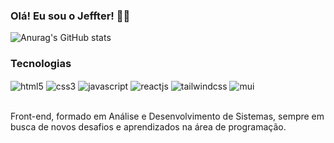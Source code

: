 ### Olá! Eu sou o Jeffter! 👋😊

![Anurag's GitHub stats](https://github-readme-stats.vercel.app/api?username=00Jeffter00&show_icons=true&theme=dracula)

### Tecnologias

<div style="display: inline_block">
    <img align="center" alt="html5" src="https://img.shields.io/badge/HTML5-E34F26?style=for-the-badge&logo=html5&logoColor=white"/>
    <img align="center" alt="css3" src="https://img.shields.io/badge/CSS3-1572B6?style=for-the-badge&logo=css3&logoColor=white"/>
    <img align="center" alt="javascript" src="https://img.shields.io/badge/JavaScript-F7DF1E?style=for-the-badge&logo=javascript&logoColor=black"/>
    <img align="center" alt="reactjs" src="https://img.shields.io/badge/React-20232A?style=for-the-badge&logo=react&logoColor=61DAFB"/>
    <img align="center" alt="tailwindcss" src="https://img.shields.io/badge/Tailwind_CSS-38B2AC?style=for-the-badge&logo=tailwind-css&logoColor=white"/>
    <img align="center" alt="mui" src="https://img.shields.io/badge/Material--UI-0081CB?style=for-the-badge&logo=material-ui&logoColor=white"/>
</div><br/>

Front-end, formado em Análise e Desenvolvimento de Sistemas, sempre em busca de novos desafios e aprendizados na área de programação.
